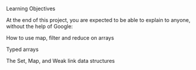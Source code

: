 Learning Objectives

At the end of this project, you are expected to be able to explain to anyone, without the help of Google:

How to use map, filter and reduce on arrays

Typed arrays

The Set, Map, and Weak link data structures
